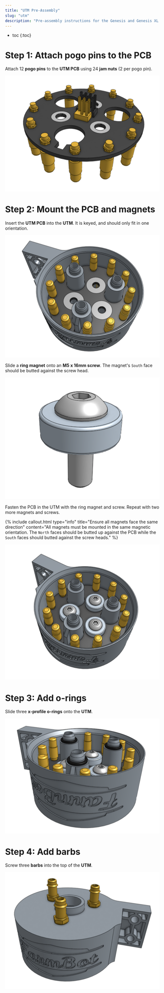 ```yaml
---
title: "UTM Pre-Assembly"
slug: "utm"
description: "Pre-assembly instructions for the Genesis and Genesis XL UTM"
---
```


* toc
{:toc}

# Step 1: Attach pogo pins to the PCB

Attach 12 **pogo pins** to the **UTM PCB** using 24 **jam nuts** (2 per pogo pin).

![utm pcb with pogo pins and connectors](_images/utm_pcb_with_pogo_pins_and_connectors.png)

# Step 2: Mount the PCB and magnets

Insert the **UTM PCB** into the **UTM**. It is keyed, and should only fit in one orientation.

![utm with pcb inserted](_images/utm_with_pcb_inserted.png)

Slide a **ring magnet** onto an **M5 x 16mm screw**. The magnet's `South` face should be butted against the screw head.

![magnet and screw](_images/magnet_and_screw.png)

Fasten the PCB in the UTM with the ring magnet and screw. Repeat with two more magnets and screws.

{%
include callout.html
type="info"
title="Ensure all magnets face the same direction"
content="All magnets must be mounted in the same magnetic orientation. The `North` faces should be butted up against the PCB while the `South` faces should butted against the screw heads."
%}

![utm with pcb attached with magnets and screws](_images/utm_with_pcb_attached_with_magnets_and_screws.png)

# Step 3: Add o-rings

Slide three **x-profile o-rings** onto the **UTM**.

![utm with o-rings](_images/utm_with_o-rings.png)

# Step 4: Add barbs

Screw three **barbs** into the top of the **UTM**.

![utm with barbs](_images/utm_with_barbs.png)